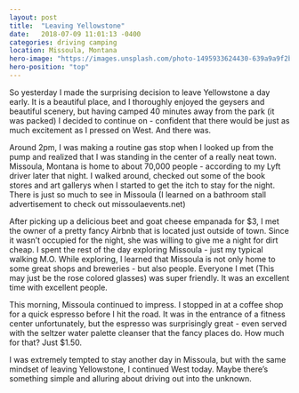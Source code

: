 ```yaml
---
layout: post
title:  "Leaving Yellowstone"
date:   2018-07-09 11:01:13 -0400
categories: driving camping
location: Missoula, Montana
hero-image: "https://images.unsplash.com/photo-1495933624430-639a9a9f2b1b?ixlib=rb-0.3.5&ixid=eyJhcHBfaWQiOjEyMDd9&s=6e1a3b1dea1669a568fb089359c54376&auto=format&fit=crop&w=2250&q=80"
hero-position: "top"
---
```

So yesterday I made the surprising decision to leave Yellowstone a day early. It is a beautiful place, and I thoroughly enjoyed the geysers and beautiful scenery, but having camped 40 minutes away from the park (it was packed) I decided to continue on - confident that there would be just as much excitement as I pressed on West. And there was.

Around 2pm, I was making a routine gas stop when I looked up from the pump and realized that I was standing in the center of a really neat town. Missoula, Montana is home to about 70,000 people - according to my Lyft driver later that night. I walked around, checked out some of the book stores and art gallerys when I started to get the itch to stay for the night. There is just so much to see in Missoula (I learned on a bathroom stall advertisement to check out missoulaevents.net)

After picking up a delicious beet and goat cheese empanada for $3, I met the owner of a pretty fancy Airbnb that is located just outside of town. Since it wasn’t occupied for the night, she was willing to give me a night for dirt cheap. I spent the rest of the day exploring Missoula - just my typical walking M.O. While exploring, I learned that Missoula is not only home to some great shops and breweries - but also people. Everyone I met (This may just be the rose colored glasses) was super friendly. It was an excellent time with excellent people.

This morning, Missoula continued to impress. I stopped in at a coffee shop for a quick espresso before I hit the road. It was in the entrance of a fitness center unfortunately, but the espresso was surprisingly great - even served with the seltzer water palette cleanser that the fancy places do. How much for that? Just $1.50.

I was extremely tempted to stay another day in Missoula, but with the same mindset of leaving Yellowstone, I continued West today. Maybe there’s something simple and alluring about driving out into the unknown.
